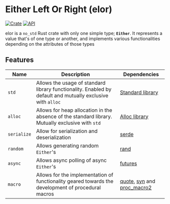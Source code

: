 # Either Left Or Right (elor)
[![Crate](https://img.shields.io/crates/v/elor.svg)](https://crates.io/crates/elor)
[![API](https://docs.rs/elor/badge.svg)](https://docs.rs/elor)

elor is a ```no_std``` Rust crate with only one simple type; **```Either```**.
It represents a value that's of one type or another, and implements various functionalities depending on
the attributes of those types

## Features
| Name            | Description                                                                                                    | Dependencies                                                                  |
| --------------- | -------------------------------------------------------------------------------------------------------------- | ----------------------------------------------------------------------------- |
| ```std```       | Allows the usage of standard library functionality. Enabled by default and mutually exclusive with ```alloc``` | [Standard library](https://github.com/rust-lang/rust/tree/master/library/std) |
| ```alloc```     | Allows for heap allocation in the absence of the standard library. Mutually exclusive with ```std```           | [Alloc library](https://github.com/rust-lang/rust/tree/master/library/alloc)  |
| ```serialize``` | Allow for serialization and deserialization                                                                    | [serde](https://github.com/serde-rs/serde)                                    |
| ```random```    | Allows generating random ```Either```'s                                                                        | [rand](https://github.com/rust-random/rand)                                   |
| ```async```     | Allows async polling of async ```Either```'s                                                                   | [futures](https://github.com/rust-lang/futures-rs)                            |
| ```macro```     | Allows for the implementation of functionality geared towards the development of procedural macros             | [quote](https://github.com/dtolnay/quote), [syn](https://github.com/dtolnay/syn) and [proc_macro2](https://github.com/dtolnay/proc-macro2) |